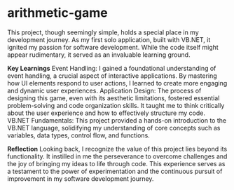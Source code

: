# arithmetic-game

This project, though seemingly simple, holds a special place in my development journey. As my first solo application, built with VB.NET, it ignited my passion for software development. While the code itself might appear rudimentary, it served as an invaluable learning ground.

**Key Learnings**
Event Handling: I gained a foundational understanding of event handling, a crucial aspect of interactive applications. By mastering how UI elements respond to user actions, I learned to create more engaging and dynamic user experiences.
Application Design: The process of designing this game, even with its aesthetic limitations, fostered essential problem-solving and code organization skills. It taught me to think critically about the user experience and how to effectively structure my code.
VB.NET Fundamentals: This project provided a hands-on introduction to the VB.NET language, solidifying my understanding of core concepts such as variables, data types, control flow, and functions.

**Reflection**
Looking back, I recognize the value of this project lies beyond its functionality. It instilled in me the perseverance to overcome challenges and the joy of bringing my ideas to life through code. This experience serves as a testament to the power of experimentation and the continuous pursuit of improvement in my software development journey.
